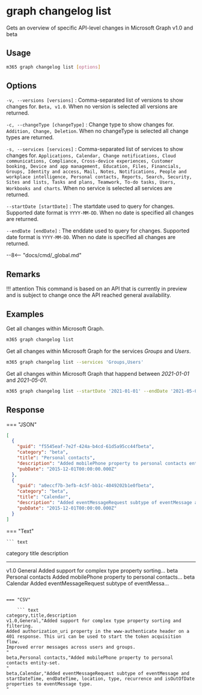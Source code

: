 # graph changelog list

Gets an overview of specific API-level changes in Microsoft Graph v1.0 and beta

## Usage

```sh
m365 graph changelog list [options]
```

## Options

`-v, --versions [versions]`
: Comma-separated list of versions to show changes for. `Beta, v1.0`. When no version is selected all versions are returned.

`-c, --changeType [changeType]`
: Change type to show changes for. `Addition, Change, Deletion`. When no changeType is selected all change types are returned.

`-s, --services [services]`
: Comma-separated list of services to show changes for. `Applications, Calendar, Change notifications, Cloud communications, Compliance, Cross-device experiences, Customer booking, Device and app management, Education, Files, Financials, Groups, Identity and access, Mail, Notes, Notifications, People and workplace intelligence, Personal contacts, Reports, Search, Security, Sites and lists, Tasks and plans, Teamwork, To-do tasks, Users, Workbooks and charts`. When no service is selected all services are returned.

`--startDate [startDate]`
: The startdate used to query for changes. Supported date format is `YYYY-MM-DD`. When no date is specified all changes are returned.

`--endDate [endDate]`
: The enddate used to query for changes. Supported date format is `YYYY-MM-DD`. When no date is specified all changes are returned.

--8<-- "docs/cmd/_global.md"

## Remarks

!!! attention
    This command is based on an API that is currently in preview and is subject to change once the API reached general availability.

## Examples

Get all changes within Microsoft Graph.

```sh
m365 graph changelog list
```

Get all changes within Microsoft Graph for the services _Groups_ and _Users_.

```sh
m365 graph changelog list --services 'Groups,Users'
```

Get all changes within Microsoft Graph that happend between _2021-01-01_ and _2021-05-01_.

```sh
m365 graph changelog list --startDate '2021-01-01' --endDate '2021-05-01'
```

## Response

=== "JSON"

```json
[
  {
    "guid": "f5545eaf-7e2f-424a-b4cd-61d5a95cc44fbeta",
    "category": "beta",
    "title": "Personal contacts",
    "description": "Added mobilePhone property to personal contacts entity-set.\\\n",
    "pubDate": "2015-12-01T00:00:00.000Z"
  },
  {
    "guid": "a0eccf7b-3efb-4c5f-bb1c-4049202b1e0fbeta",
    "category": "beta",
    "title": "Calendar",
    "description": "Added eventMessageRequest subtype of eventMessage and startDateTime, endDateTime, location, type, recurrence and isOutOfDate properties to eventMessage type.\\\n",
    "pubDate": "2015-12-01T00:00:00.000Z"
  }
]
```

=== "Text"

    ``` text

category title description

---

v1.0 General Added support for complex type property sorting...
beta Personal contacts Added mobilePhone property to personal contacts...
beta Calendar Added eventMessageRequest subtype of eventMessa...

````

=== "CSV"

    ``` text
category,title,description
v1.0,General,"Added support for complex type property sorting and filtering.
Added authorization_uri property in the www-authenticate header on a 401 response. This uri can be used to start the token acquisition flow.
Improved error messages across users and groups.
"
beta,Personal contacts,"Added mobilePhone property to personal contacts entity-set.
"
beta,Calendar,"Added eventMessageRequest subtype of eventMessage and startDateTime, endDateTime, location, type, recurrence and isOutOfDate properties to eventMessage type.
"
````
